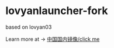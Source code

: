 # lovyanlauncher-fork
based on lovyan03

Learn more at -> [中国国内镜像/click me](https://gitee.com/sysdl132/lovyanlauncher-fork/tree/master)
